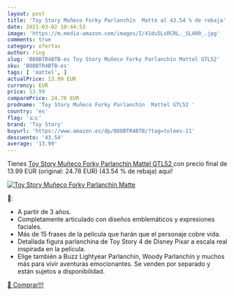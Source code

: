 ```yaml
---
layout: post
title: 'Toy Story Muñeco Forky Parlanchín  Matte al 43.54 % de rebaja'
date: 2021-03-02 10:44:53
image: 'https://m.media-amazon.com/images/I/41du5LsRCRL._SL400_.jpg'
comments: true
category: ofertas
author: ring
slug: 'B08BTR4BTB-es Toy Story Muñeco Forky Parlanchín Mattel GTL52'
sku: 'B08BTR4BTB-es'
tags: [ 'mattel', ]
actualPrice: 13.99 EUR
currency: EUR
price: 13.99
comparePrice: 24.78 EUR
prodname: 'Toy Story Muñeco Forky Parlanchín  Mattel GTL52 '
country: 'es'
flag: '🇪🇸'
brand: 'Toy Story'
buyurl: 'https://www.amazon.es/dp/B08BTR4BTB/?tag=tolees-21'
descuento: '43.54'
average: '13.99'
---
```


Tienes [Toy Story Muñeco Forky Parlanchín  Mattel GTL52 ](https://www.amazon.es/dp/B08BTR4BTB/?tag=tolees-21) con precio final de  13.99 EUR (original: 24.78 EUR) (43.54 %  de rebaja) aqui!

[![Toy Story Muñeco Forky Parlanchín  Matte](https://m.media-amazon.com/images/I/41du5LsRCRL._SL400_.jpg)](https://www.amazon.es/dp/B08BTR4BTB/?tag=tolees-21)

🔎:

- A partir de 3 años.
- Completamente articulado con diseños emblemáticos y expresiones faciales.
- Más de 15 frases de la película que harán que el personaje cobre vida.
- Detallada figura parlanchina de Toy Story 4 de Disney Pixar a escala real inspirada en la película.
- Elige también a Buzz Lightyear Parlanchín, Woody Parlanchín y muchos más para vivir aventuras emocionantes. Se venden por separado y están sujetos a disponibilidad.

[🛒 Comprar!!!](https://www.amazon.es/dp/B08BTR4BTB/?tag=tolees-21)
